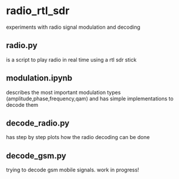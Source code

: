 # radio_rtl_sdr
experiments with radio signal modulation and decoding

## radio.py
is a script to play radio in real time using a rtl sdr stick

## modulation.ipynb
describes the most important modulation types (amplitude,phase,frequency,qam) and has simple implementations to decode them

## decode_radio.py
has step by step plots how the radio decoding can be done

## decode_gsm.py
trying to decode gsm mobile signals. work in progress!